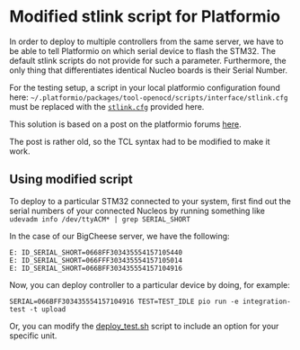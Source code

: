 # Modified stlink script for Platformio

In order to deploy to multiple controllers from the same server, we have to be able to tell Platformio on which serial
device to flash the STM32. The default stlink scripts do not provide for such a parameter. Furthermore, the only
thing that differentiates identical Nucleo boards is their Serial Number.

For the testing setup, a script in your local platformio configuration found here:
`~/.platformio/packages/tool-openocd/scripts/interface/stlink.cfg`
must be replaced with the [`stlink.cfg`](stlink.cfg) provided here.

This solution is based on a post on the platformio forums
[here](https://community.platformio.org/t/choosing-stlink-v2-programmer/10716).

The post is rather old, so the TCL syntax had to be modified to make it work.

## Using modified script

To deploy to a particular STM32 connected to your system, first find out the serial numbers of your connected Nucleos
by running something like `udevadm info /dev/ttyACM* | grep SERIAL_SHORT`

In the case of our BigCheese server, we have the following:
```
E: ID_SERIAL_SHORT=0668FF303435554157105440
E: ID_SERIAL_SHORT=066FFF303435554157105014
E: ID_SERIAL_SHORT=066BFF303435554157104916
```

Now, you can deploy controller to a particular device by doing, for example:

```
SERIAL=066BFF303435554157104916 TEST=TEST_IDLE pio run -e integration-test -t upload
```

Or, you can modify the [deploy_test.sh](../deploy_test.sh) script to include an option for your specific unit.
